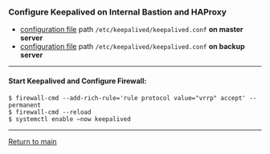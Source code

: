 ### Configure Keepalived on Internal Bastion and HAProxy 
- [configuration file](./keepalived-master.conf) path  `/etc/keepalived/keepalived.conf` **on master server**
- [configuration file](./keepalived-backup.conf) path  `/etc/keepalived/keepalived.conf` **on backup server**
___
#### Start Keepalived and Configure Firewall:
```
$ firewall-cmd --add-rich-rule='rule protocol value="vrrp" accept' --permanent
$ firewall-cmd --reload
$ systemctl enable –now keepalived
```
___
[Return to main](../README.md)
